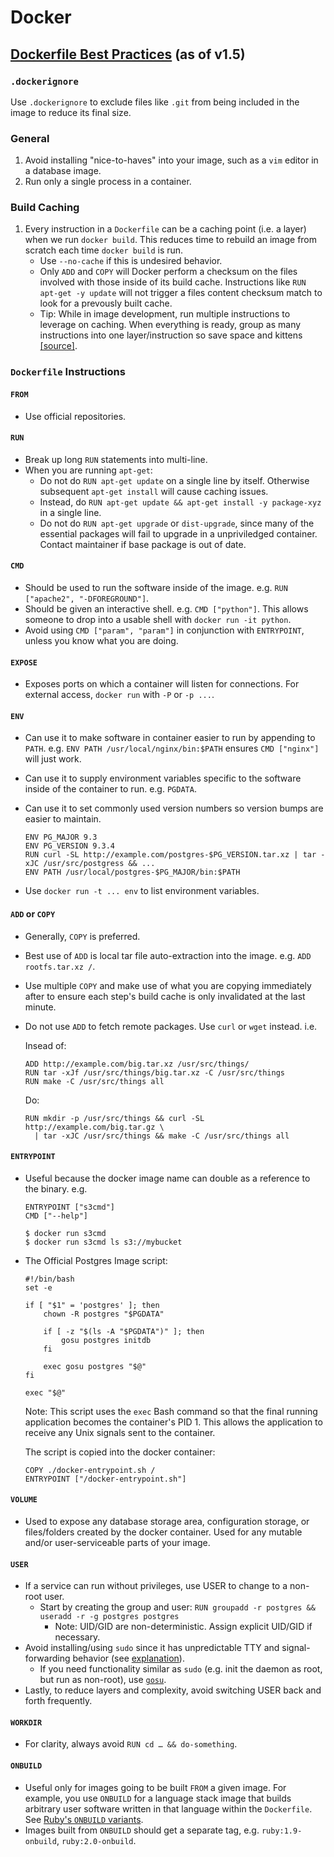 # Docker

## [Dockerfile Best Practices](https://docs.docker.com/articles/dockerfile_best-practices) (as of v1.5)

### `.dockerignore`

Use `.dockerignore` to exclude files like `.git` from being included in the image to reduce its final size.

### General

1. Avoid installing "nice-to-haves" into your image, such as a `vim` editor in a database image.
1. Run only a single process in a container.

### Build Caching
1. Every instruction in a `Dockerfile` can be a caching point (i.e. a layer) when we run `docker build`. This reduces time to rebuild an image from scratch each time `docker build` is run.
	* Use `--no-cache` if this is undesired behavior.
	* Only `ADD` and `COPY` will Docker perform a checksum on the files involved with those inside of its build cache. Instructions like `RUN apt-get -y update` will not trigger a files content checksum match to look for a prevously built cache.
	* Tip: While in image development, run multiple instructions to leverage on caching. When everything is ready, group as many instructions into one layer/instruction so save space and kittens [\[source\]](https://medium.com/@vaceletm/docker-layers-cost-b28cb13cb627).

### `Dockerfile` Instructions

#### `FROM`
* Use official repositories.

#### `RUN`
* Break up long `RUN` statements into multi-line.
* When you are running `apt-get`:
	* Do not do `RUN apt-get update` on a single line by itself. Otherwise subsequent `apt-get install` will cause caching issues.
	* Instead, do `RUN apt-get update && apt-get install -y package-xyz` in a single line.
	* Do not do `RUN apt-get upgrade` or `dist-upgrade`, since many of the essential packages will fail to upgrade in a unpriviledged container. Contact maintainer if base package is out of date.

#### `CMD`
* Should be used to run the software inside of the image. e.g. `RUN ["apache2", "-DFOREGROUND"]`.
* Should be given an interactive shell. e.g. `CMD ["python"]`. This allows someone to drop into a usable shell with `docker run -it python`.
* Avoid using `CMD ["param", "param"]` in conjunction with `ENTRYPOINT`, unless you know what you are doing.


#### `EXPOSE`
* Exposes ports on which a container will listen for connections. For external access, `docker run` with `-P` or `-p ...`.

#### `ENV`
* Can use it to make software in container easier to run by appending to `PATH`. e.g. `ENV PATH /usr/local/nginx/bin:$PATH` ensures `CMD ["nginx"]` will just work.
* Can use it to supply environment variables specific to the software inside of the container to run. e.g. `PGDATA`.
* Can use it to set commonly used version numbers so version bumps are easier to maintain.

      ENV PG_MAJOR 9.3
      ENV PG_VERSION 9.3.4
      RUN curl -SL http://example.com/postgres-$PG_VERSION.tar.xz | tar -xJC /usr/src/postgress && ...
      ENV PATH /usr/local/postgres-$PG_MAJOR/bin:$PATH
      
* Use `docker run -t ... env` to list environment variables.

#### `ADD` or `COPY`
* Generally, `COPY` is preferred.
* Best use of `ADD` is local tar file auto-extraction into the image. e.g. `ADD rootfs.tar.xz /`.
* Use multiple `COPY` and make use of what you are copying immediately after to ensure each step's build cache is only invalidated at the last minute.
* Do not use `ADD` to fetch remote packages. Use `curl` or `wget` instead. i.e.

  Insead of:
  
      ADD http://example.com/big.tar.xz /usr/src/things/
      RUN tar -xJf /usr/src/things/big.tar.xz -C /usr/src/things
      RUN make -C /usr/src/things all
      
  Do:
  
      RUN mkdir -p /usr/src/things && curl -SL http://example.com/big.tar.gz \
        | tar -xJC /usr/src/things && make -C /usr/src/things all
        
#### `ENTRYPOINT`
* Useful because the docker image name can double as a reference to the binary. e.g.

      ENTRYPOINT ["s3cmd"]
      CMD ["--help"]
    
      $ docker run s3cmd
      $ docker run s3cmd ls s3://mybucket
    
* The Official Postgres Image script:

      #!/bin/bash
      set -e

      if [ "$1" = 'postgres' ]; then
          chown -R postgres "$PGDATA"

          if [ -z "$(ls -A "$PGDATA")" ]; then
              gosu postgres initdb
          fi

          exec gosu postgres "$@"
      fi

      exec "$@"

	Note: This script uses the `exec` Bash command so that the final running application becomes the container's PID 1. This allows the application to receive any Unix signals sent to the container.
	
	The script is copied into the docker container:
	
      COPY ./docker-entrypoint.sh /
      ENTRYPOINT ["/docker-entrypoint.sh"]
      
#### `VOLUME`
* Used to expose any database storage area, configuration storage, or files/folders created by the docker container. Used for any mutable and/or user-serviceable parts of your image.

#### `USER`
* If a service can run without privileges, use USER to change to a non-root user.
	* Start by creating the group and user: `RUN groupadd -r postgres && useradd -r -g postgres postgres`
		* Note: UID/GID are non-deterministic. Assign explicit UID/GID if necessary.
* Avoid installing/using `sudo` since it has unpredictable TTY and signal-forwarding behavior (see [explanation](https://github.com/tianon/gosu)).
	* If you need functionality similar as `sudo` (e.g. init the daemon as root, but run as non-root), use [`gosu`](https://github.com/tianon/gosu).
* Lastly, to reduce layers and complexity, avoid switching USER back and forth frequently.

#### `WORKDIR`
* For clarity, always avoid `RUN cd … && do-something`.

#### `ONBUILD`
* Useful only for images going to be built `FROM` a given image. For example, you use `ONBUILD` for a language stack image that builds arbitrary user software written in that language within the `Dockerfile`. See [Ruby's `ONBUILD` variants](https://github.com/docker-library/ruby/blob/master/2.1/onbuild/Dockerfile).
* Images built from `ONBUILD` should get a separate tag, e.g. `ruby:1.9-onbuild`, `ruby:2.0-onbuild`.